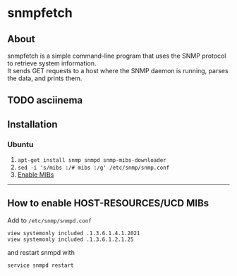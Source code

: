 # snmpfetch

## About
snmpfetch is a simple command-line program that uses the SNMP protocol to retrieve system information.  
It sends GET requests to a host where the SNMP daemon is running, parses the data, and prints them.

**TODO asciinema**
---

## Installation
### Ubuntu
1. ```apt-get install snmp snmpd snmp-mibs-downloader```
2. ```sed -i 's/mibs :/# mibs :/g' /etc/snmp/snmp.conf```
3. [Enable MIBs](#how-to-enable-host-resourcesucd-mibs)

---

## How to enable HOST-RESOURCES/UCD MIBs
Add to `/etc/snmp/snmpd.conf`  
```
view systemonly included .1.3.6.1.4.1.2021
view systemonly included .1.3.6.1.2.1.25
```
and restart snmpd with
```
service snmpd restart
```





